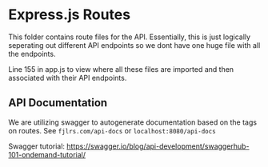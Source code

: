 # Express.js Routes

This folder contains route files for the API. Essentially, this is just logically seperating out different API endpoints so we dont have one huge file with all the endpoints.

Line 155 in app.js to view where all these files are imported and then associated with their API endpoints. 

## API Documentation

We are utilizing swagger to autogenerate documentation based on the tags on routes. See `fjlrs.com/api-docs` or `localhost:8080/api-docs`

Swagger tutorial: https://swagger.io/blog/api-development/swaggerhub-101-ondemand-tutorial/